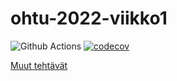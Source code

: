# ohtu-2022-viikko1

![Github Actions](https://github.com/acidmole/ohtu-2022-viikko1/workflows/CI/badge.svg)
[![codecov](https://codecov.io/gh/acidmole/ohtu-2022-viikko1/branch/master/graph/badge.svg?token=35B506ILJF)](https://codecov.io/gh/acidmole/ohtu-2022-viikko1)

[Muut tehtävät](https://github.com/acidmole/ohtu-2022-tehtavat)
